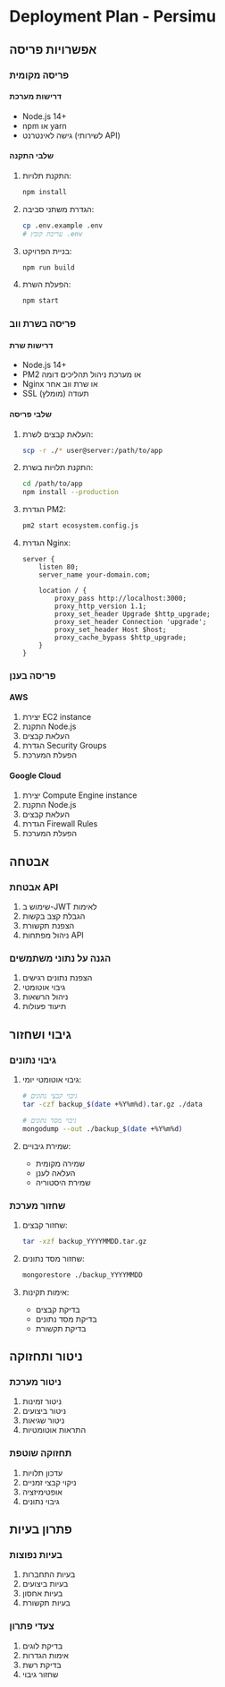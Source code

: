 # Deployment Plan - Persimu

## אפשרויות פריסה

### פריסה מקומית

#### דרישות מערכת
- Node.js 14+
- npm או yarn
- גישה לאינטרנט (לשירותי API)

#### שלבי התקנה
1. התקנת תלויות:
   ```bash
   npm install
   ```

2. הגדרת משתני סביבה:
   ```bash
   cp .env.example .env
   # עריכת קובץ .env
   ```

3. בניית הפרויקט:
   ```bash
   npm run build
   ```

4. הפעלת השרת:
   ```bash
   npm start
   ```

### פריסה בשרת ווב

#### דרישות שרת
- Node.js 14+
- PM2 או מערכת ניהול תהליכים דומה
- Nginx או שרת ווב אחר
- SSL תעודה (מומלץ)

#### שלבי פריסה
1. העלאת קבצים לשרת:
   ```bash
   scp -r ./* user@server:/path/to/app
   ```

2. התקנת תלויות בשרת:
   ```bash
   cd /path/to/app
   npm install --production
   ```

3. הגדרת PM2:
   ```bash
   pm2 start ecosystem.config.js
   ```

4. הגדרת Nginx:
   ```nginx
   server {
       listen 80;
       server_name your-domain.com;

       location / {
           proxy_pass http://localhost:3000;
           proxy_http_version 1.1;
           proxy_set_header Upgrade $http_upgrade;
           proxy_set_header Connection 'upgrade';
           proxy_set_header Host $host;
           proxy_cache_bypass $http_upgrade;
       }
   }
   ```

### פריסה בענן

#### AWS
1. יצירת EC2 instance
2. התקנת Node.js
3. העלאת קבצים
4. הגדרת Security Groups
5. הפעלת המערכת

#### Google Cloud
1. יצירת Compute Engine instance
2. התקנת Node.js
3. העלאת קבצים
4. הגדרת Firewall Rules
5. הפעלת המערכת

## אבטחה

### אבטחת API
1. שימוש ב-JWT לאימות
2. הגבלת קצב בקשות
3. הצפנת תקשורת
4. ניהול מפתחות API

### הגנה על נתוני משתמשים
1. הצפנת נתונים רגישים
2. גיבוי אוטומטי
3. ניהול הרשאות
4. תיעוד פעולות

## גיבוי ושחזור

### גיבוי נתונים
1. גיבוי אוטומטי יומי:
   ```bash
   # גיבוי קבצי נתונים
   tar -czf backup_$(date +%Y%m%d).tar.gz ./data
   
   # גיבוי מסד נתונים
   mongodump --out ./backup_$(date +%Y%m%d)
   ```

2. שמירת גיבויים:
   - שמירה מקומית
   - העלאה לענן
   - שמירת היסטוריה

### שחזור מערכת
1. שחזור קבצים:
   ```bash
   tar -xzf backup_YYYYMMDD.tar.gz
   ```

2. שחזור מסד נתונים:
   ```bash
   mongorestore ./backup_YYYYMMDD
   ```

3. אימות תקינות:
   - בדיקת קבצים
   - בדיקת מסד נתונים
   - בדיקת תקשורת

## ניטור ותחזוקה

### ניטור מערכת
1. ניטור זמינות
2. ניטור ביצועים
3. ניטור שגיאות
4. התראות אוטומטיות

### תחזוקה שוטפת
1. עדכון תלויות
2. ניקוי קבצי זמניים
3. אופטימיזציה
4. גיבוי נתונים

## פתרון בעיות

### בעיות נפוצות
1. בעיות התחברות
2. בעיות ביצועים
3. בעיות אחסון
4. בעיות תקשורת

### צעדי פתרון
1. בדיקת לוגים
2. אימות הגדרות
3. בדיקת רשת
4. שחזור גיבוי 